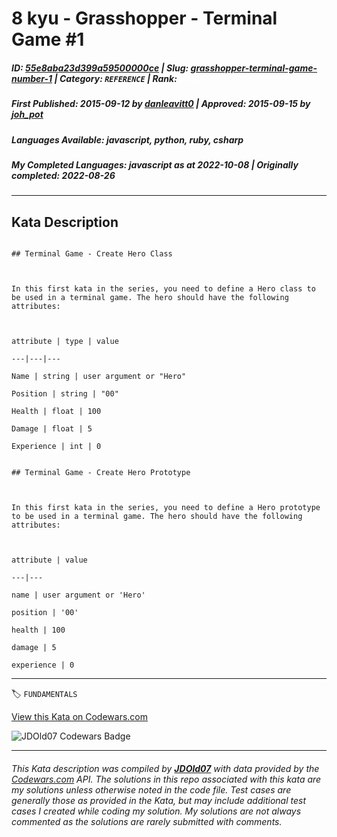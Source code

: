 # 8 kyu - Grasshopper - Terminal Game #1

##### **ID**: [55e8aba23d399a59500000ce](https://www.codewars.com/kata/55e8aba23d399a59500000ce) | **Slug**: [grasshopper-terminal-game-number-1](https://www.codewars.com/kata/55e8aba23d399a59500000ce) | **Category**: `REFERENCE` | **Rank**: <span style="color:white">8 kyu</span>

##### **First Published**: 2015-09-12 ***by*** [danleavitt0](https://www.codewars.com/users/danleavitt0) | **Approved**: 2015-09-15 ***by*** [joh_pot](https://www.codewars.com/users/joh_pot)

##### **Languages Available**: javascript, python, ruby, csharp

##### **My Completed Languages**: javascript ***as at*** 2022-10-08 | **Originally completed**: 2022-08-26

---

## Kata Description


```if:csharp

## Terminal Game - Create Hero Class



In this first kata in the series, you need to define a Hero class to be used in a terminal game. The hero should have the following attributes:



attribute | type | value

---|---|---

Name | string | user argument or "Hero"

Position | string | "00"

Health | float | 100

Damage | float | 5

Experience | int | 0

```



```if-not:csharp

## Terminal Game - Create Hero Prototype



In this first kata in the series, you need to define a Hero prototype to be used in a terminal game. The hero should have the following attributes:



attribute | value

---|---

name | user argument or 'Hero'

position | '00'

health | 100

damage | 5

experience | 0

```



---


🏷 `FUNDAMENTALS`


[View this Kata on Codewars.com](https://www.codewars.com/kata/55e8aba23d399a59500000ce)

![](https://www.codewars.com/users/jdold07/badges/large "JDOld07 Codewars Badge")

---

###### *This Kata description was compiled by [**JDOld07**](https://tpstech.dev) with data provided by the [Codewars.com](https://www.codewars.com) API.  The solutions in this repo associated with this kata are my solutions unless otherwise noted in the code file.  Test cases are generally those as provided in the Kata, but may include additional test cases I created while coding my solution.  My solutions are not always commented as the solutions are rarely submitted with comments.*
